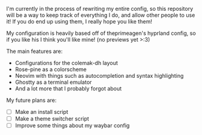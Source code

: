 I'm currently in the process of rewriting my entire config, so this repository will be a way to keep track of everything I do, and allow other people to use it! If you do end up using them, I really hope you like them!

My configuration is heavily based off of theprimeagen's hyprland config, so if you like his I think you'll like mine! (no previews yet >:3)

The main features are:
- Configurations for the colemak-dh layout
- Rose-pine as a colorscheme
- Neovim with things such as autocompletion and syntax highlighting
- Ghostty as a terminal emulator
- And a lot more that I probably forgot about

My future plans are:
- [ ] Make an install script
- [ ] Make a theme switcher script
- [ ] Improve some things about my waybar config
